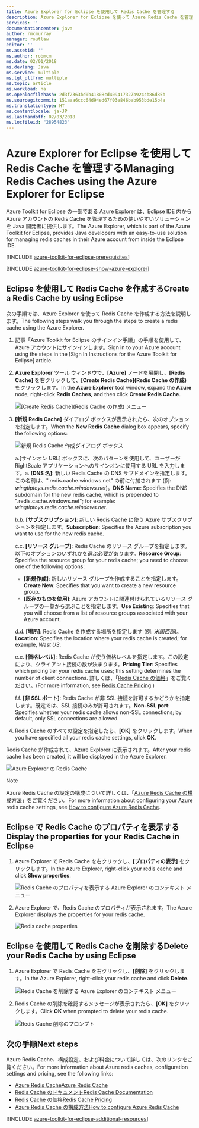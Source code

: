 ```yaml
---
title: Azure Explorer for Eclipse を使用して Redis Cache を管理する
description: Azure Explorer for Eclipse を使って Azure Redis Cache を管理する方法について説明します。
services: ''
documentationcenter: java
author: rmcmurray
manager: routlaw
editor: ''
ms.assetid: ''
ms.author: robmcm
ms.date: 02/01/2018
ms.devlang: Java
ms.service: multiple
ms.tgt_pltfrm: multiple
ms.topic: article
ms.workload: na
ms.openlocfilehash: 2d3f2363bd0b41808cd409417327b924cb86d85b
ms.sourcegitcommit: 151aaa6ccc64d94ed67f03e846bab953bde15b4a
ms.translationtype: HT
ms.contentlocale: ja-JP
ms.lasthandoff: 02/03/2018
ms.locfileid: "28954823"
---
```

# <a name="managing-redis-caches-using-the-azure-explorer-for-eclipse"></a><span data-ttu-id="cbbb2-103">Azure Explorer for Eclipse を使用して Redis Cache を管理する</span><span class="sxs-lookup"><span data-stu-id="cbbb2-103">Managing Redis Caches using the Azure Explorer for Eclipse</span></span>

<span data-ttu-id="cbbb2-104">Azure Toolkit for Eclipse の一部である Azure Explorer は、Eclipse IDE 内から Azure アカウントの Redis Cache を管理するための使いやすいソリューションを Java 開発者に提供します。</span><span class="sxs-lookup"><span data-stu-id="cbbb2-104">The Azure Explorer, which is part of the Azure Toolkit for Eclipse, provides Java developers with an easy-to-use solution for managing redis caches in their Azure account from inside the Eclipse IDE.</span></span>

[!INCLUDE [azure-toolkit-for-eclipse-prerequisites](../includes/azure-toolkit-for-eclipse-prerequisites.md)]

[!INCLUDE [azure-toolkit-for-eclipse-show-azure-explorer](../includes/azure-toolkit-for-eclipse-show-azure-explorer.md)]

## <a name="create-a-redis-cache-by-using-eclipse"></a><span data-ttu-id="cbbb2-105">Eclipse を使用して Redis Cache を作成する</span><span class="sxs-lookup"><span data-stu-id="cbbb2-105">Create a Redis Cache by using Eclipse</span></span>

<span data-ttu-id="cbbb2-106">次の手順では、Azure Explorer を使って Redis Cache を作成する方法を説明します。</span><span class="sxs-lookup"><span data-stu-id="cbbb2-106">The following steps walk you through the steps to create a redis cache using the Azure Explorer.</span></span>

1. <span data-ttu-id="cbbb2-107">記事「Azure Toolkit for Eclipse のサインイン手順」の手順を使用して、Azure アカウントにサインインします。</span><span class="sxs-lookup"><span data-stu-id="cbbb2-107">Sign in to your Azure account using the steps in the [Sign In Instructions for the Azure Toolkit for Eclipse] article.</span></span>

1. <span data-ttu-id="cbbb2-108">**Azure Explorer** ツール ウィンドウで、**[Azure]** ノードを展開し、**[Redis Cache]** を右クリックして、**[Create Redis Cache]\(Redis Cache の作成\)** をクリックします。</span><span class="sxs-lookup"><span data-stu-id="cbbb2-108">In the **Azure Explorer** tool window, expand the **Azure** node, right-click **Redis Caches**, and then click **Create Redis Cache**.</span></span>

   ![[Create Redis Cache]\(Redis Cache の作成\) メニュー][CR01]

1. <span data-ttu-id="cbbb2-110">**[新規 Redis Cache]** ダイアログ ボックスが表示されたら、次のオプションを指定します。</span><span class="sxs-lookup"><span data-stu-id="cbbb2-110">When the **New Redis Cache** dialog box appears, specify the following options:</span></span>

   ![新規 Redis Cache 作成ダイアログ ボックス][CR02]

   <span data-ttu-id="cbbb2-112">a.[サインオン URL] ボックスに、次のパターンを使用して、ユーザーが RightScale アプリケーションへのサインオンに使用する URL を入力します。</span><span class="sxs-lookup"><span data-stu-id="cbbb2-112">a.</span></span> <span data-ttu-id="cbbb2-113">**[DNS 名]**: 新しい Redis Cache の DNS サブドメインを指定します。この名前は、".redis.cache.windows.net" の前に付加されます (例: *wingtiptoys.redis.cache.windows.net*)。</span><span class="sxs-lookup"><span data-stu-id="cbbb2-113">**DNS Name**: Specifies the DNS subdomain for the new redis cache, which is prepended to ".redis.cache.windows.net"; for example: *wingtiptoys.redis.cache.windows.net*.</span></span>

   <span data-ttu-id="cbbb2-114">b.</span><span class="sxs-lookup"><span data-stu-id="cbbb2-114">b.</span></span> <span data-ttu-id="cbbb2-115">**[サブスクリプション]**: 新しい Redis Cache に使う Azure サブスクリプションを指定します。</span><span class="sxs-lookup"><span data-stu-id="cbbb2-115">**Subscription**: Specifies the Azure subscription you want to use for the new redis cache.</span></span>

   <span data-ttu-id="cbbb2-116">c.</span><span class="sxs-lookup"><span data-stu-id="cbbb2-116">c.</span></span> <span data-ttu-id="cbbb2-117">**[リソース グループ]**: Redis Cache のリソース グループを指定します。以下のオプションのいずれかを選ぶ必要があります。</span><span class="sxs-lookup"><span data-stu-id="cbbb2-117">**Resource Group**: Specifies the resource group for your redis cache; you need to choose one of the following options:</span></span>
      * <span data-ttu-id="cbbb2-118">**[新規作成]**: 新しいリソース グループを作成することを指定します。</span><span class="sxs-lookup"><span data-stu-id="cbbb2-118">**Create New**: Specifies that you want to create a new resource group.</span></span>
      * <span data-ttu-id="cbbb2-119">**[既存のものを使用]**: Azure アカウントに関連付けられているリソース グループの一覧から選ぶことを指定します。</span><span class="sxs-lookup"><span data-stu-id="cbbb2-119">**Use Existing**: Specifies that you will choose from a list of resource groups associated with your Azure account.</span></span>

   <span data-ttu-id="cbbb2-120">d.</span><span class="sxs-lookup"><span data-stu-id="cbbb2-120">d.</span></span> <span data-ttu-id="cbbb2-121">**[場所]**: Redis Cache を作成する場所を指定します (例: *米国西部*)。</span><span class="sxs-lookup"><span data-stu-id="cbbb2-121">**Location**: Specifies the location where your redis cache is created; for example, *West US*.</span></span>

   <span data-ttu-id="cbbb2-122">e.</span><span class="sxs-lookup"><span data-stu-id="cbbb2-122">e.</span></span> <span data-ttu-id="cbbb2-123">**[価格レベル]**: Redis Cache が使う価格レベルを指定します。この設定により、クライアント接続の数が決まります。</span><span class="sxs-lookup"><span data-stu-id="cbbb2-123">**Pricing Tier**: Specifies which pricing tier your redis cache uses; this setting determines the number of client connections.</span></span> <span data-ttu-id="cbbb2-124">詳しくは、「[Redis Cache の価格]」をご覧ください。</span><span class="sxs-lookup"><span data-stu-id="cbbb2-124">(For more information, see [Redis Cache Pricing].)</span></span>

   <span data-ttu-id="cbbb2-125">f.</span><span class="sxs-lookup"><span data-stu-id="cbbb2-125">f.</span></span> <span data-ttu-id="cbbb2-126">**[非 SSL ポート]**: Redis Cache が非 SSL 接続を許可するかどうかを指定します。既定では、SSL 接続のみが許可されます。</span><span class="sxs-lookup"><span data-stu-id="cbbb2-126">**Non-SSL port**: Specifies whether your redis cache allows non-SSL connections; by default, only SSL connections are allowed.</span></span>

1. <span data-ttu-id="cbbb2-127">Redis Cache のすべての設定を指定したら、**[OK]** をクリックします。</span><span class="sxs-lookup"><span data-stu-id="cbbb2-127">When you have specified all your redis cache settings, click **OK**.</span></span>

<span data-ttu-id="cbbb2-128">Redis Cache が作成されて、Azure Explorer に表示されます。</span><span class="sxs-lookup"><span data-stu-id="cbbb2-128">After your redis cache has been created, it will be displayed in the Azure Explorer.</span></span>

   ![Azure Explorer の Redis Cache][CR03]

> [!NOTE]
>
> <span data-ttu-id="cbbb2-130">Azure Redis Cache の設定の構成について詳しくは、「[Azure Redis Cache の構成方法]」をご覧ください。</span><span class="sxs-lookup"><span data-stu-id="cbbb2-130">For more information about configuring your Azure redis cache settings, see [How to configure Azure Redis Cache].</span></span>
>

## <a name="display-the-properties-for-your-redis-cache-in-eclipse"></a><span data-ttu-id="cbbb2-131">Eclipse で Redis Cache のプロパティを表示する</span><span class="sxs-lookup"><span data-stu-id="cbbb2-131">Display the properties for your Redis Cache in Eclipse</span></span>

1. <span data-ttu-id="cbbb2-132">Azure Explorer で Redis Cache を右クリックし、**[プロパティの表示]** をクリックします。</span><span class="sxs-lookup"><span data-stu-id="cbbb2-132">In the Azure Explorer, right-click your redis cache and click **Show properties**.</span></span>

   ![Redis Cache のプロパティを表示する Azure Explorer のコンテキスト メニュー][SP01]

1. <span data-ttu-id="cbbb2-134">Azure Explorer で、Redis Cache のプロパティが表示されます。</span><span class="sxs-lookup"><span data-stu-id="cbbb2-134">The Azure Explorer displays the properties for your redis cache.</span></span>

   ![Redis cache properties][SP02]

## <a name="delete-your-redis-cache-by-using-eclipse"></a><span data-ttu-id="cbbb2-136">Eclipse を使用して Redis Cache を削除する</span><span class="sxs-lookup"><span data-stu-id="cbbb2-136">Delete your Redis Cache by using Eclipse</span></span>

1. <span data-ttu-id="cbbb2-137">Azure Explorer で Redis Cache を右クリックし、**[削除]** をクリックします。</span><span class="sxs-lookup"><span data-stu-id="cbbb2-137">In the Azure Explorer, right-click your redis cache and click **Delete**.</span></span>

   ![Redis Cache を削除する Azure Explorer のコンテキスト メニュー][DE01]

1. <span data-ttu-id="cbbb2-139">Redis Cache の削除を確認するメッセージが表示されたら、**[OK]** をクリックします。</span><span class="sxs-lookup"><span data-stu-id="cbbb2-139">Click **OK** when prompted to delete your redis cache.</span></span>

   ![Redis Cache 削除のプロンプト][DE02]

## <a name="next-steps"></a><span data-ttu-id="cbbb2-141">次の手順</span><span class="sxs-lookup"><span data-stu-id="cbbb2-141">Next steps</span></span>

<span data-ttu-id="cbbb2-142">Azure Redis Cache、構成設定、および料金について詳しくは、次のリンクをご覧ください。</span><span class="sxs-lookup"><span data-stu-id="cbbb2-142">For more information about Azure redis caches, configuration settings and pricing, see the following links:</span></span>

* <span data-ttu-id="cbbb2-143">[Azure Redis Cache]</span><span class="sxs-lookup"><span data-stu-id="cbbb2-143">[Azure Redis Cache]</span></span>
* <span data-ttu-id="cbbb2-144">[Redis Cache のドキュメント]</span><span class="sxs-lookup"><span data-stu-id="cbbb2-144">[Redis Cache Documentation]</span></span>
* <span data-ttu-id="cbbb2-145">[Redis Cache の価格]</span><span class="sxs-lookup"><span data-stu-id="cbbb2-145">[Redis Cache Pricing]</span></span>
* <span data-ttu-id="cbbb2-146">[Azure Redis Cache の構成方法]</span><span class="sxs-lookup"><span data-stu-id="cbbb2-146">[How to configure Azure Redis Cache]</span></span>

[!INCLUDE [azure-toolkit-for-eclipse-additional-resources](../includes/azure-toolkit-for-eclipse-additional-resources.md)]

<!-- URL List -->

[Redis Cache の価格]: https://azure.microsoft.com/pricing/details/cache/
[Redis Cache Pricing]: https://azure.microsoft.com/pricing/details/cache/
[Azure Redis Cache]: https://azure.microsoft.com/services/cache/
[Redis Cache のドキュメント]: /azure/redis-cache/
[Redis Cache Documentation]: /azure/redis-cache/
[Azure Redis Cache の構成方法]: /azure/redis-cache/cache-configure
[How to configure Azure Redis Cache]: /azure/redis-cache/cache-configure

<!-- IMG List -->

[CR01]: media/azure-toolkit-for-eclipse-managing-redis-caches-using-azure-explorer/CR01.png
[CR02]: media/azure-toolkit-for-eclipse-managing-redis-caches-using-azure-explorer/CR02.png
[CR03]: media/azure-toolkit-for-eclipse-managing-redis-caches-using-azure-explorer/CR03.png

[SP01]: media/azure-toolkit-for-eclipse-managing-redis-caches-using-azure-explorer/SP01.png
[SP02]: media/azure-toolkit-for-eclipse-managing-redis-caches-using-azure-explorer/SP02.png

[DE01]: media/azure-toolkit-for-eclipse-managing-redis-caches-using-azure-explorer/DE01.png
[DE02]: media/azure-toolkit-for-eclipse-managing-redis-caches-using-azure-explorer/DE02.png
